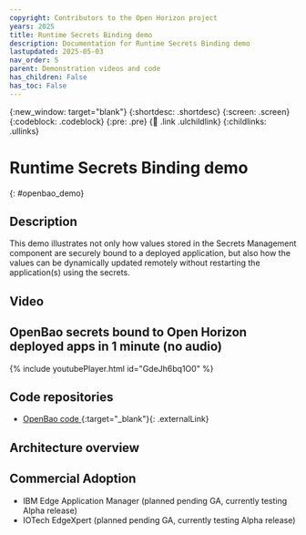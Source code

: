 ```yaml
---
copyright: Contributors to the Open Horizon project
years: 2025
title: Runtime Secrets Binding demo
description: Documentation for Runtime Secrets Binding demo
lastupdated: 2025-05-03
nav_order: 5
parent: Demonstration videos and code
has_children: False
has_toc: False
---
```


{:new_window: target="blank"}
{:shortdesc: .shortdesc}
{:screen: .screen}
{:codeblock: .codeblock}
{:pre: .pre}
{:child: .link .ulchildlink}
{:childlinks: .ullinks}

# Runtime Secrets Binding demo
{: #openbao_demo}

## Description

This demo illustrates not only how values stored in the Secrets Management component are securely bound to a deployed application, but also how the values can be dynamically updated remotely without restarting the application(s) using the secrets.

## Video

## OpenBao secrets bound to Open Horizon deployed apps in 1 minute (no audio)

{% include youtubePlayer.html id="GdeJh6bq1O0" %}

## Code repositories

* [OpenBao code ](https://github.com/openbao/openbao){:target="_blank"}{: .externalLink}

## Architecture overview


## Commercial Adoption

* IBM Edge Application Manager (planned pending GA, currently testing Alpha release)
* IOTech EdgeXpert (planned pending GA, currently testing Alpha release)
